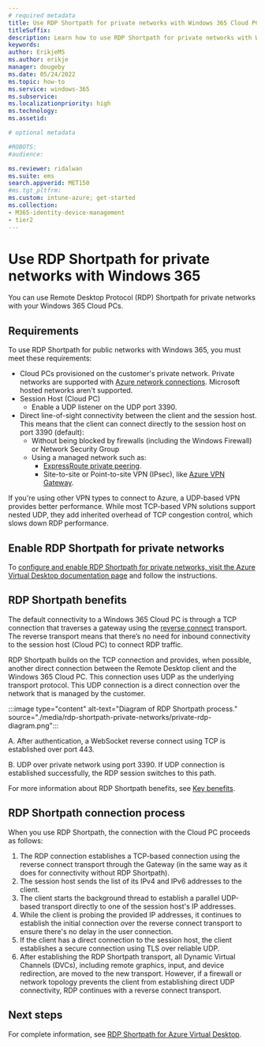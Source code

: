 ```yaml
---
# required metadata
title: Use RDP Shortpath for private networks with Windows 365 Cloud PCs.
titleSuffix:
description: Learn how to use RDP Shortpath for private networks with Windows 365 Cloud PCs.
keywords:
author: ErikjeMS  
ms.author: erikje
manager: dougeby
ms.date: 05/24/2022
ms.topic: how-to
ms.service: windows-365
ms.subservice:
ms.localizationpriority: high
ms.technology:
ms.assetid: 

# optional metadata

#ROBOTS:
#audience:

ms.reviewer: ridalwan
ms.suite: ems
search.appverid: MET150
#ms.tgt_pltfrm:
ms.custom: intune-azure; get-started
ms.collection:
- M365-identity-device-management
- tier2
---
```


# Use RDP Shortpath for private networks with Windows 365  

You can use Remote Desktop Protocol (RDP) Shortpath for private networks with your Windows 365 Cloud PCs.

## Requirements

To use RDP Shortpath for public networks with Windows 365, you must meet these requirements:

- Cloud PCs provisioned on the customer's private network. Private networks are supported with [Azure network connections](deployment-options.md). Microsoft hosted networks aren't supported.
- Session Host (Cloud PC)
  - Enable a UDP listener on the UDP port 3390.
- Direct line-of-sight connectivity between the client and the session host. This means that the client can connect directly to the session host on port 3390 (default):
  - Without being blocked by firewalls (including the Windows Firewall) or Network Security Group
  - Using a managed network such as:
    - [ExpressRoute private peering](/azure/expressroute/expressroute-circuit-peerings).
    - Site-to-site or Point-to-site VPN (IPsec), like [Azure VPN Gateway](/azure/vpn-gateway/vpn-gateway-about-vpngateways).

If you're using other VPN types to connect to Azure, a UDP-based VPN provides better performance. While most TCP-based VPN solutions support nested UDP, they add inherited overhead of TCP congestion control, which slows down RDP performance.

## Enable RDP Shortpath for private networks

To [configure and enable RDP Shortpath for private networks, visit the Azure Virtual Desktop documentation page](/azure/virtual-desktop/configure-rdp-shortpath?tabs=managed-networks) and follow the instructions.


## RDP Shortpath benefits

The default connectivity to a Windows 365 Cloud PC is through a TCP connection that traverses a gateway using the [reverse connect](/azure/virtual-desktop/network-connectivity) transport. The reverse transport means that there’s no need for inbound connectivity to the session host (Cloud PC) to connect RDP traffic.

RDP Shortpath builds on the TCP connection and provides, when possible, another direct connection between the Remote Desktop client and the Windows 365 Cloud PC. This connection uses UDP as the underlying transport protocol. This UDP connection is a direct connection over the network that is managed by the customer.

:::image type="content" alt-text="Diagram of RDP Shortpath process." source="./media/rdp-shortpath-private-networks/private-rdp-diagram.png":::

A. After authentication, a WebSocket reverse connect using TCP is established over port 443.

B. UDP over private network using port 3390. If UDP connection is established successfully, the RDP session switches to this path.

For more information about RDP Shortpath benefits, see [Key benefits](/azure/virtual-desktop/shortpath-public#key-benefits).

## RDP Shortpath connection process

When you use RDP Shortpath, the connection with the Cloud PC proceeds as follows:

1. The RDP connection establishes a TCP-based connection using the reverse connect transport through the Gateway (in the same way as it does for connectivity without RDP Shortpath).
2. The session host sends the list of its IPv4 and IPv6 addresses to the client.
3. The client starts the background thread to establish a parallel UDP-based transport directly to one of the session host's IP addresses.
4. While the client is probing the provided IP addresses, it continues to establish the initial connection over the reverse connect transport to ensure there's no delay in the user connection.
5. If the client has a direct connection to the session host, the client establishes a secure connection using TLS over reliable UDP.
6. After establishing the RDP Shortpath transport, all Dynamic Virtual Channels (DVCs), including remote graphics, input, and device redirection, are moved to the new transport. However, if a firewall or network topology prevents the client from establishing direct UDP connectivity, RDP continues with a reverse connect transport.

## Next steps

For complete information, see [RDP Shortpath for Azure Virtual Desktop](/azure/virtual-desktop/rdp-shortpath?tabs=managed-networks).
